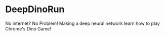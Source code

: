 # DeepDinoRun
No internet? No Problem! Making a deep neural network learn how to play Chrome's Dino Game!
